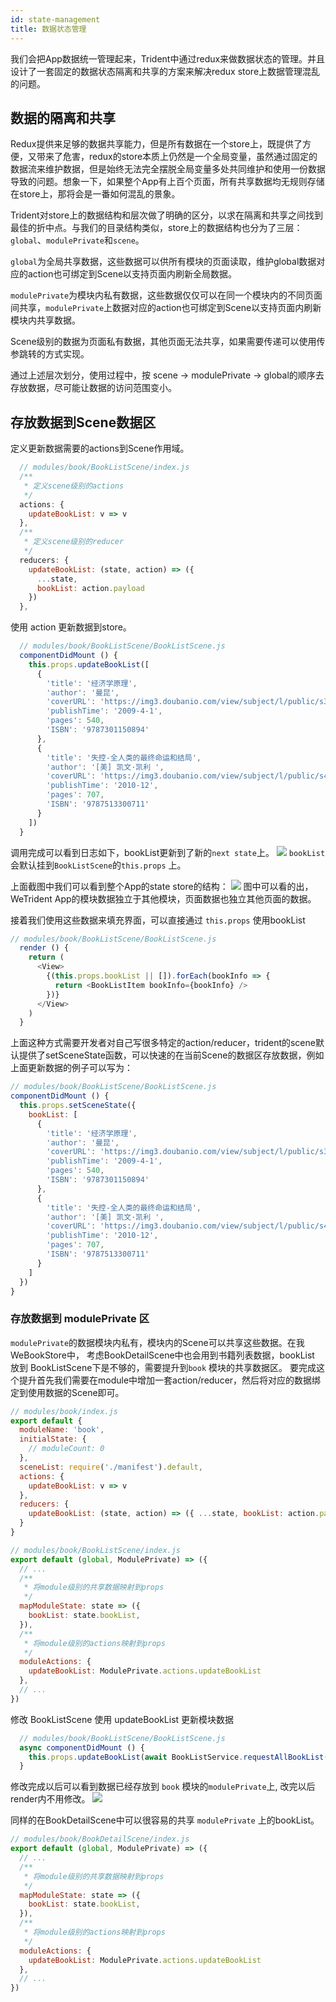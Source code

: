 ```yaml
---
id: state-management
title: 数据状态管理
---
```


我们会把App数据统一管理起来，Trident中通过redux来做数据状态的管理。并且设计了一套固定的数据状态隔离和共享的方案来解决redux store上数据管理混乱的问题。

## 数据的隔离和共享
Redux提供来足够的数据共享能力，但是所有数据在一个store上，既提供了方便，又带来了危害，redux的store本质上仍然是一个全局变量，虽然通过固定的数据流来维护数据，但是始终无法完全摆脱全局变量多处共同维护和使用一份数据导致的问题。想象一下，如果整个App有上百个页面，所有共享数据均无规则存储在store上，那将会是一番如何混乱的景象。

Trident对store上的数据结构和层次做了明确的区分，以求在隔离和共享之间找到最佳的折中点。与我们的目录结构类似，store上的数据结构也分为了三层：`global`、`modulePrivate`和`scene`。

`global`为全局共享数据，这些数据可以供所有模块的页面读取，维护global数据对应的action也可绑定到Scene以支持页面内刷新全局数据。

`modulePrivate`为模块内私有数据，这些数据仅仅可以在同一个模块内的不同页面间共享，`modulePrivate`上数据对应的action也可绑定到Scene以支持页面内刷新模块内共享数据。

Scene级别的数据为页面私有数据，其他页面无法共享，如果需要传递可以使用传参跳转的方式实现。

通过上述层次划分，使用过程中，按 scene -> modulePrivate -> global的顺序去存放数据，尽可能让数据的访问范围变小。


## 存放数据到Scene数据区
定义更新数据需要的actions到Scene作用域。
``` js
  // modules/book/BookListScene/index.js
  /**
   * 定义scene级别的actions
   */
  actions: {
    updateBookList: v => v
  },
  /**
   * 定义scene级别的reducer
   */
  reducers: {
    updateBookList: (state, action) => ({
      ...state,
      bookList: action.payload
    })
  },
```

使用 action 更新数据到store。
``` js
  // modules/book/BookListScene/BookListScene.js
  componentDidMount () {
    this.props.updateBookList([
      {
        'title': '经济学原理',
        'author': '曼昆',
        'coverURL': 'https://img3.doubanio.com/view/subject/l/public/s3802186.jpg',
        'publishTime': '2009-4-1',
        'pages': 540,
        'ISBN': '9787301150894'
      },
      {
        'title': '失控-全人类的最终命运和结局',
        'author': '[美] 凯文·凯利 ',
        'coverURL': 'https://img3.doubanio.com/view/subject/l/public/s4554820.jpg',
        'publishTime': '2010-12',
        'pages': 707,
        'ISBN': '9787513300711'
      }
    ])
  }
```

调用完成可以看到日志如下，bookList更新到了新的`next state`上。
![](assets/images/2019-06-24-02-13-31.png)
`bookList`会默认挂到`BookListScene`的`this.props` 上。

上面截图中我们可以看到整个App的state store的结构：
![](assets/images/2019-06-24-02-21-04.png)
图中可以看的出，WeTrident App的模块数据独立于其他模块，页面数据也独立其他页面的数据。

接着我们使用这些数据来填充界面，可以直接通过 `this.props` 使用bookList
``` js
// modules/book/BookListScene/BookListScene.js
  render () {
    return (
      <View>
        {(this.props.bookList || []).forEach(bookInfo => {
          return <BookListItem bookInfo={bookInfo} />
        })}
      </View>
    )
  }
```

上面这种方式需要开发者对自己写很多特定的action/reducer，trident的scene默认提供了setSceneState函数，可以快速的在当前Scene的数据区存放数据，例如上面更新数据的例子可以写为： 
``` js
// modules/book/BookListScene/BookListScene.js
componentDidMount () {
  this.props.setSceneState({
    bookList: [
      {
        'title': '经济学原理',
        'author': '曼昆',
        'coverURL': 'https://img3.doubanio.com/view/subject/l/public/s3802186.jpg',
        'publishTime': '2009-4-1',
        'pages': 540,
        'ISBN': '9787301150894'
      },
      {
        'title': '失控-全人类的最终命运和结局',
        'author': '[美] 凯文·凯利 ',
        'coverURL': 'https://img3.doubanio.com/view/subject/l/public/s4554820.jpg',
        'publishTime': '2010-12',
        'pages': 707,
        'ISBN': '9787513300711'
      }
    ]
  })
}
```

### 存放数据到 modulePrivate 区
`modulePrivate`的数据模块内私有，模块内的Scene可以共享这些数据。在我WeBookStore中，
考虑BookDetailScene中也会用到书籍列表数据，bookList 放到 BookListScene下是不够的，需要提升到`book` 模块的共享数据区。
要完成这个提升首先我们需要在module中增加一套action/reducer，然后将对应的数据绑定到使用数据的Scene即可。

```js
// modules/book/index.js
export default {
  moduleName: 'book',
  initialState: {
    // moduleCount: 0
  },
  sceneList: require('./manifest').default,
  actions: {
    updateBookList: v => v
  },
  reducers: {
    updateBookList: (state, action) => ({ ...state, bookList: action.payload })
  }
}
```


```js
// modules/book/BookListScene/index.js
export default (global, ModulePrivate) => ({
  // ...
  /**
   * 将module级别的共享数据映射到props
   */
  mapModuleState: state => ({
    bookList: state.bookList,
  }),
  /**
   * 将module级别的actions映射到props
   */
  moduleActions: {
    updateBookList: ModulePrivate.actions.updateBookList
  },
  // ...
})
```

修改 BookListScene 使用 updateBookList 更新模块数据
```js 
  // modules/book/BookListScene/BookListScene.js
  async componentDidMount () {
    this.props.updateBookList(await BookListService.requestAllBookList())
  }
```
修改完成以后可以看到数据已经存放到 `book` 模块的`modulePrivate`上, 改完以后render内不用修改。
![](assets/images/2019-06-10-15-36-10.png)

同样的在BookDetailScene中可以很容易的共享 `modulePrivate` 上的bookList。
```js
// modules/book/BookDetailScene/index.js
export default (global, ModulePrivate) => ({
  // ...
  /**
   * 将module级别的共享数据映射到props
   */
  mapModuleState: state => ({
    bookList: state.bookList,
  }),
  /**
   * 将module级别的actions映射到props
   */
  moduleActions: {
    updateBookList: ModulePrivate.actions.updateBookList
  },
  // ...
})
```
